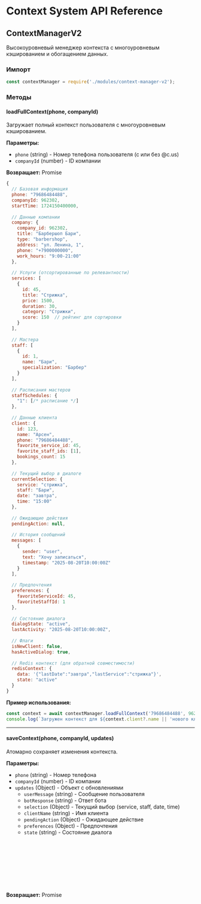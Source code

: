# Context System API Reference

## ContextManagerV2

Высокоуровневый менеджер контекста с многоуровневым кэшированием и обогащением данных.

### Импорт
```javascript
const contextManager = require('./modules/context-manager-v2');
```

### Методы

#### loadFullContext(phone, companyId)
Загружает полный контекст пользователя с многоуровневым кэшированием.

**Параметры:**
- `phone` (string) - Номер телефона пользователя (с или без @c.us)
- `companyId` (number) - ID компании

**Возвращает:** Promise<Object>
```javascript
{
  // Базовая информация
  phone: "79686484488",
  companyId: 962302,
  startTime: 1724150400000,
  
  // Данные компании
  company: {
    company_id: 962302,
    title: "Барбершоп Бари",
    type: "barbershop",
    address: "ул. Ленина, 1",
    phone: "+7900000000",
    work_hours: "9:00-21:00"
  },
  
  // Услуги (отсортированные по релевантности)
  services: [
    {
      id: 45,
      title: "Стрижка",
      price: 1500,
      duration: 30,
      category: "Стрижки",
      score: 150  // рейтинг для сортировки
    }
  ],
  
  // Мастера
  staff: [
    {
      id: 1,
      name: "Бари",
      specialization: "Барбер"
    }
  ],
  
  // Расписания мастеров
  staffSchedules: {
    "1": [/* расписание */]
  },
  
  // Данные клиента
  client: {
    id: 123,
    name: "Арсен",
    phone: "79686484488",
    favorite_service_id: 45,
    favorite_staff_ids: [1],
    bookings_count: 15
  },
  
  // Текущий выбор в диалоге
  currentSelection: {
    service: "стрижка",
    staff: "Бари",
    date: "завтра",
    time: "15:00"
  },
  
  // Ожидающие действия
  pendingAction: null,
  
  // История сообщений
  messages: [
    {
      sender: "user",
      text: "Хочу записаться",
      timestamp: "2025-08-20T10:00:00Z"
    }
  ],
  
  // Предпочтения
  preferences: {
    favoriteServiceId: 45,
    favoriteStaffId: 1
  },
  
  // Состояние диалога
  dialogState: "active",
  lastActivity: "2025-08-20T10:00:00Z",
  
  // Флаги
  isNewClient: false,
  hasActiveDialog: true,
  
  // Redis контекст (для обратной совместимости)
  redisContext: {
    data: '{"lastDate":"завтра","lastService":"стрижка"}',
    state: "active"
  }
}
```

**Пример использования:**
```javascript
const context = await contextManager.loadFullContext('79686484488', 962302);
console.log(`Загружен контекст для ${context.client?.name || 'нового клиента'}`);
```

---

#### saveContext(phone, companyId, updates)
Атомарно сохраняет изменения контекста.

**Параметры:**
- `phone` (string) - Номер телефона
- `companyId` (number) - ID компании
- `updates` (Object) - Объект с обновлениями
  - `userMessage` (string) - Сообщение пользователя
  - `botResponse` (string) - Ответ бота
  - `selection` (Object) - Текущий выбор (service, staff, date, time)
  - `clientName` (string) - Имя клиента
  - `pendingAction` (Object) - Ожидающее действие
  - `preferences` (Object) - Предпочтения
  - `state` (string) - Состояние диалога

**Возвращает:** Promise<Object>
```javascript
{
  success: true
}
```

**Пример использования:**
```javascript
await contextManager.saveContext('79686484488', 962302, {
  userMessage: 'Хочу записаться на стрижку завтра',
  botResponse: 'Какое время вам удобно?',
  selection: {
    service: 'стрижка',
    date: 'завтра'
  },
  state: 'active'
});
```

---

#### saveCommandContext(phone, companyId, executedCommands, commandResults)
Сохраняет контекст из выполненных команд.

**Параметры:**
- `phone` (string) - Номер телефона
- `companyId` (number) - ID компании
- `executedCommands` (Array) - Массив выполненных команд
- `commandResults` (Array) - Массив результатов команд

**Пример использования:**
```javascript
await contextManager.saveCommandContext(
  '79686484488',
  962302,
  [
    {
      command: 'SEARCH_SLOTS',
      params: { service_name: 'стрижка', date: 'завтра' }
    }
  ],
  [
    {
      command: 'SEARCH_SLOTS',
      success: true,
      data: [/* слоты */]
    }
  ]
);
```

---

#### clearDialogAfterBooking(phone, companyId)
Очищает контекст диалога после успешного создания записи.

**Параметры:**
- `phone` (string) - Номер телефона
- `companyId` (number) - ID компании

**Пример использования:**
```javascript
await contextManager.clearDialogAfterBooking('79686484488', 962302);
```

---

#### handlePendingActions(message, phone, companyId)
Обрабатывает ожидающие действия (например, подтверждение отмены).

**Параметры:**
- `message` (string) - Сообщение пользователя
- `phone` (string) - Номер телефона
- `companyId` (number) - ID компании

**Возвращает:** Promise<Object>
```javascript
{
  handled: true,  // было ли обработано ожидающее действие
  response: "Ваша запись отменена"  // ответ для пользователя
}
```

---

#### getCacheStats()
Возвращает статистику использования кэша.

**Возвращает:** Object
```javascript
{
  memory: {
    size: 45,
    maxSize: 50,
    hits: 1234,
    misses: 56,
    evictions: 12,
    hitRate: 0.956,
    metrics: {
      hits: 1234,
      misses: 56,
      evictions: 12
    }
  }
}
```

---

## ContextServiceV2

Низкоуровневый сервис для работы с Redis.

### Импорт
```javascript
const contextServiceV2 = require('../../context/context-service-v2');
```

### Методы

#### getFullContext(phone, companyId)
Получает полный контекст из Redis.

**Параметры:**
- `phone` (string) - Номер телефона
- `companyId` (number) - ID компании

**Возвращает:** Promise<Object> - Объединенный контекст из всех namespace

---

#### getDialogContext(phone, companyId)
Получает только контекст диалога.

**Возвращает:** Promise<Object>
```javascript
{
  selection: {
    service: "стрижка",
    staff: "Бари",
    date: "завтра",
    time: "15:00"
  },
  clientName: "Арсен",
  pendingAction: null,
  state: "active",
  lastActivity: "2025-08-20T10:00:00Z"
}
```

---

#### updateDialogContext(phone, companyId, updates)
Атомарно обновляет контекст диалога с умным слиянием.

**Параметры:**
- `phone` (string) - Номер телефона
- `companyId` (number) - ID компании
- `updates` (Object) - Обновления для применения

**Особенности:**
- Не перезаписывает критические поля (service, staff, date, time) значениями null/undefined
- Сливает selection объекты, а не заменяет полностью
- Атомарная операция через Redis транзакцию

**Пример использования:**
```javascript
await contextServiceV2.updateDialogContext('79686484488', 962302, {
  selection: {
    time: '15:00'  // добавит time, сохранив service, staff, date
  },
  state: 'active'
});
```

---

#### addMessage(phone, companyId, message)
Добавляет сообщение в историю.

**Параметры:**
- `phone` (string) - Номер телефона
- `companyId` (number) - ID компании
- `message` (Object) - Объект сообщения
  - `sender` (string) - 'user' или 'bot'
  - `text` (string) - Текст сообщения
  - `timestamp` (string) - ISO timestamp

**Пример использования:**
```javascript
await contextServiceV2.addMessage('79686484488', 962302, {
  sender: 'user',
  text: 'Хочу записаться',
  timestamp: new Date().toISOString()
});
```

---

#### savePreferences(phone, companyId, preferences)
Сохраняет долгосрочные предпочтения пользователя.

**Параметры:**
- `phone` (string) - Номер телефона
- `companyId` (number) - ID компании
- `preferences` (Object) - Объект предпочтений

**Пример использования:**
```javascript
await contextServiceV2.savePreferences('79686484488', 962302, {
  favoriteServiceId: 45,
  favoriteStaffId: 1,
  preferredTime: 'evening'
});
```

---

#### clearDialogContext(phone, companyId)
Очищает контекст диалога, сохраняя другие данные.

**Пример использования:**
```javascript
await contextServiceV2.clearDialogContext('79686484488', 962302);
```

---

#### setProcessingStatus(phone, companyId, status)
Устанавливает статус обработки сообщения.

**Параметры:**
- `phone` (string) - Номер телефона
- `companyId` (number) - ID компании
- `status` (string) - 'processing', 'completed', 'error'

---

#### invalidateFullContextCache(phone, companyId)
Инвалидирует кэш полного контекста в Redis.

---

## Утилиты

### LRUCache
Реализация LRU кэша для хранения в памяти.

```javascript
const LRUCache = require('./lru-cache');

const cache = new LRUCache(maxSize, ttl);
cache.set(key, value);
const value = cache.get(key);
cache.delete(key);
cache.clear();
const stats = cache.getStats();
```

### Пример полного цикла обработки

```javascript
// 1. Загрузка контекста
const context = await contextManager.loadFullContext(phone, companyId);

// 2. Обработка сообщения (AI, команды и т.д.)
const result = await processMessage(message, context);

// 3. Сохранение контекста
await contextManager.saveContext(phone, companyId, {
  userMessage: message,
  botResponse: result.response,
  selection: result.selection
});

// 4. Сохранение результатов команд
if (result.executedCommands) {
  await contextManager.saveCommandContext(
    phone,
    companyId,
    result.executedCommands,
    result.commandResults
  );
}

// 5. Очистка после записи (если нужно)
if (result.bookingCreated) {
  await contextManager.clearDialogAfterBooking(phone, companyId);
}
```

## Обработка ошибок

Все методы могут выбрасывать исключения. Рекомендуется использовать try-catch:

```javascript
try {
  const context = await contextManager.loadFullContext(phone, companyId);
  // обработка
} catch (error) {
  logger.error('Failed to load context:', error);
  // fallback логика
}
```

## Конфигурация TTL

TTL (Time To Live) для разных типов данных:

| Тип данных | TTL | Описание |
|------------|-----|----------|
| Dialog | 2 часа | Текущий выбор и состояние диалога |
| Client | 24 часа | Данные клиента из БД |
| Messages | 24 часа | История сообщений |
| Preferences | 30 дней | Долгосрочные предпочтения |
| Memory Cache | 5 минут | Кэш в памяти процесса |
| Processing Status | 5 минут | Статус обработки сообщения |

## Performance Tips

1. **Используйте loadFullContext один раз** в начале обработки сообщения
2. **Batch обновления** - сохраняйте все изменения одним вызовом saveContext
3. **Мониторьте cache hit rate** - должен быть >70%
4. **Очищайте диалог после записи** для экономии памяти
5. **Используйте правильные TTL** для разных типов данных